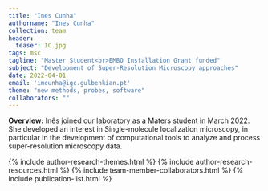 ```yaml
---
title: "Ines Cunha"
authorname: "Ines Cunha"
collection: team
header:
  teaser: IC.jpg
tags: msc
tagline: "Master Student<br>EMBO Installation Grant funded"
subject: "Development of Super-Resolution Microscopy approaches"
date: 2022-04-01
email: 'imcunha@igc.gulbenkian.pt'
theme: "new methods, probes, software"
collaborators: ""
---
```

<p align= "justify">
<p> <b>Overview:</b>
Inês joined our laboratory as a Maters student in March 2022. She developed an interest in Single-molecule localization microscopy, in particular in the development of computational tools to analyze and process super-resolution microscopy data.

{% include author-research-themes.html %}
{% include author-research-resources.html %}
{% include team-member-collaborators.html %}
{% include publication-list.html %}
